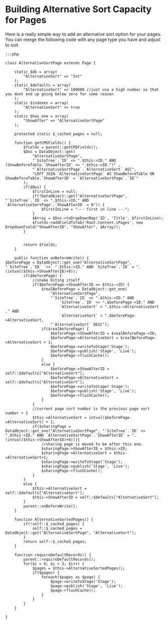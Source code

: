# Building Alternative Sort Capacity for Pages

Here is a really simple way to add an alternative sort option for your pages. You can merge the following code with any
page type you have and adjust to suit.

	:::php
	
	class AlternativeSortPage extends Page {
	
		static $db = array(
			"AlternativeSort" => "Int"
		);
		static $defaults = array(
			"AlternativeSort" => 100000 //just use a high number so that you dont end up going below zero for some reason
		);
		static $indexes = array(
			"AlternativeSort" => true
		);
		static $has_one = array(
			"ShowAfter" => "AlternativeSortPage"
		);
	
		protected static $_cached_pages = null;
	
		function getCMSFields() {
			$fields = parent::getCMSFields();
			$Dos = DataObject::get(
				"AlternativeSortPage",
				"`SiteTree`.`ID` <> ".$this->ID." AND (ShowBeforeTable.`ShowAfterID` <> ".$this->ID.")" ,
				"`AlternativeSortPage`.`AlternativeSort` ASC",
				"LEFT JOIN `AlternativeSortPage` AS ShowBeforeTable ON ShowBeforeTable.`ShowAfterID` = `AlternativeSortPage`.`ID`"
			);
			if($Dos) {
				$firstInLine = null;
				if(!DataObject::get("AlternativeSortPage", "`SiteTree`.`ID` <> ".$this->ID." AND `AlternativeSortPage`.`ShowAfterID` = 0")) {
					$firstInLine = "--- first in line ---";
				}
				$Array = $Dos->toDropDownMap('ID', 'Title', $firstInLine);
				$fields->addFieldToTab('Root.Content.sPages', new DropdownField("ShowAfterID", "ShowAfter", $Array));
			}
	
	
			return $fields;
		}
	
		public function onBeforeWrite() {
	$beforePage = DataObject::get_one("AlternativeSortPage", "`SiteTree`.`ID` `<>` ".$this->ID." AND `SiteTree`.`ID` = ".(intval($this->ShowAfterID)+0));
			if($beforePage) {
				//snake biting itself
				if($beforePage->ShowAfterID == $this->ID) {
					$realBeforePage = DataObject::get_one(
						"AlternativeSortPage",
						"`SiteTree`.`ID` <> ".$this->ID." AND
							`SiteTree`.`ID` <> ".$beforePage->ID." AND
							`AlternativeSort` < ".$this->AlternativeSort ." AND
							`AlternativeSort` < ".$beforePage->AlternativeSort,
						"`AlternativeSort` DESC");
					if($realBeforePage) {
						$beforePage->ShowAfterID = $realBeforePage->ID;
						$beforePage->AlternativeSort = $realBeforePage->AlternativeSort + 1;
						$beforePage->writeToStage('Stage');
						$beforePage->publish('Stage', 'Live');
						$beforePage->flushCache();
					}
					else {
						$beforePage->ShowAfterID = self::$defaults["AlternativeSort"];
						$beforePage->AlternativeSort = self::$defaults["AlternativeSort"];
						$beforePage->writeToStage('Stage');
						$beforePage->publish('Stage', 'Live');
						$beforePage->flushCache();
					}
				}
				//current page sort number is the previous page sort number + 1
				$this->AlternativeSort = intval($beforePage->AlternativeSort) + 1;
				if($sharingPage = DataObject::get_one("AlternativeSortPage", "`SiteTree`.`ID` <> ".$this->ID." AND `AlternativeSortPage`.`ShowAfterID` = ".(intval($this->ShowAfterID)+0))){
					//sharing page is moved to be after this one.
					$sharingPage->ShowAfterID = $this->ID;
					$sharingPage->AlternativeSort = $this->AlternativeSort+1;
					$sharingPage->writeToStage('Stage');
					$sharingPage->publish('Stage', 'Live');
					$sharingPage->flushCache();
				}
			}
			else {
				$this->AlternativeSort = self::$defaults["AlternativeSort"];
				$this->ShowAfterID = self::$defaults["AlternativeSort"];
			}
			parent::onBeforeWrite();
		}
	
		function AlternativeSortedPages() {
			if(!self::$_cached_pages) {
				self::$_cached_pages = DataObject::get("AlternativeSortPage", "AlternativeSort");
			}
			return self::$_cached_pages;
		}
	
		function requireDefaultRecords() {
			parent::requireDefaultRecords();
			for($i = 0; $i < 3; $i++) {
				$pages = $this->AlternativeSortedPages();
				if($pages) {
					foreach($pages as $page) {
						$page->writeToStage('Stage');
						$page->publish('Stage', 'Live');
						$page->flushCache();
					}
				}
			}
		}
	
	}
	
	

